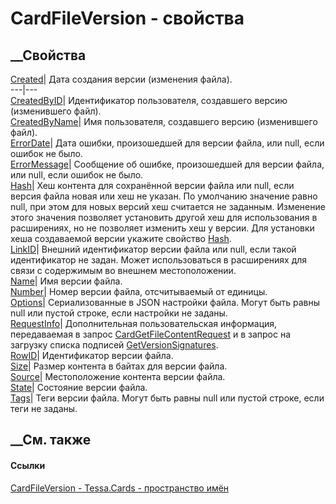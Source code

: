 # CardFileVersion - свойства
##  __Свойства
[Created](P_Tessa_Cards_CardFileVersion_Created.htm)|  Дата создания версии
(изменения файла).  
---|---  
[CreatedByID](P_Tessa_Cards_CardFileVersion_CreatedByID.htm)|  Идентификатор
пользователя, создавшего версию (изменившего файл).  
[CreatedByName](P_Tessa_Cards_CardFileVersion_CreatedByName.htm)|  Имя
пользователя, создавшего версию (изменившего файл).  
[ErrorDate](P_Tessa_Cards_CardFileVersion_ErrorDate.htm)|  Дата ошибки,
произошедшей для версии файла, или null, если ошибок не было.  
[ErrorMessage](P_Tessa_Cards_CardFileVersion_ErrorMessage.htm)|  Сообщение об
ошибке, произошедшей для версии файла, или null, если ошибок не было.  
[Hash](P_Tessa_Cards_CardFileVersion_Hash.htm)|  Хеш контента для сохранённой
версии файла или null, если версия файла новая или хеш не указан. По умолчанию
значение равно null, при этом для новых версий хеш считается не заданным.
Изменение этого значения позволяет установить другой хеш для использования в
расширениях, но не позволяет изменить хеш у версии. Для установки хеша
создаваемой версии укажите свойство [Hash](P_Tessa_Cards_CardFile_Hash.htm).  
[LinkID](P_Tessa_Cards_CardFileVersion_LinkID.htm)|  Внешний идентификатор
версии файла или null, если такой идентификатор не задан. Может использоваться
в расширениях для связи с содержимым во внешнем местоположении.  
[Name](P_Tessa_Cards_CardFileVersion_Name.htm)|  Имя версии файла.  
[Number](P_Tessa_Cards_CardFileVersion_Number.htm)|  Номер версии файла,
отсчитываемый от единицы.  
[Options](P_Tessa_Cards_CardFileVersion_Options.htm)|  Сериализованные в JSON
настройки файла. Могут быть равны null или пустой строке, если настройки не
заданы.  
[RequestInfo](P_Tessa_Cards_CardFileVersion_RequestInfo.htm)|  Дополнительная
пользовательская информация, передаваемая в запрос
[CardGetFileContentRequest](T_Tessa_Cards_CardGetFileContentRequest.htm) и в
запрос на загрузку списка подписей
[GetVersionSignatures](F_Tessa_Cards_CardRequestTypes_GetVersionSignatures.htm).  
[RowID](P_Tessa_Cards_CardFileVersion_RowID.htm)|  Идентификатор версии файла.  
[Size](P_Tessa_Cards_CardFileVersion_Size.htm)|  Размер контента в байтах для
версии файла.  
[Source](P_Tessa_Cards_CardFileVersion_Source.htm)|  Местоположение контента
версии файла.  
[State](P_Tessa_Cards_CardFileVersion_State.htm)|  Состояние версии файла.  
[Tags](P_Tessa_Cards_CardFileVersion_Tags.htm)|  Теги версии файла. Могут быть
равны null или пустой строке, если теги не заданы.  
## __См. также
#### Ссылки
[CardFileVersion - ](T_Tessa_Cards_CardFileVersion.htm)
[Tessa.Cards - пространство имён](N_Tessa_Cards.htm)
